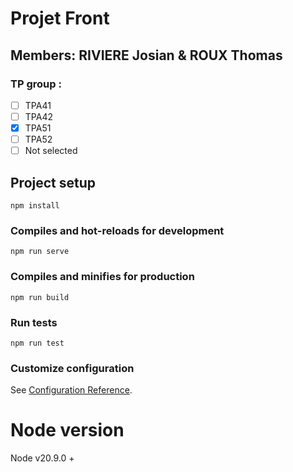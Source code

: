 # Projet Front

## Members: RIVIERE Josian & ROUX Thomas

### TP group :

- [ ] TPA41
- [ ] TPA42
- [x] TPA51
- [ ] TPA52
- [ ] Not selected

## Project setup

```
npm install
```

### Compiles and hot-reloads for development

```
npm run serve
```

### Compiles and minifies for production

```
npm run build
```

### Run tests

```
npm run test
```

### Customize configuration

See [Configuration Reference](https://cli.vuejs.org/config/).

# Node version

Node v20.9.0 +
